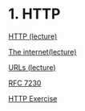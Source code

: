 # 1. HTTP

[HTTP (lecture)](1%20HTTP%20aef6ffb15d434d5c94d8faad1ee5ec49/HTTP%20(lecture)%20acfbb5bb04f64d33966ea1ca451eb51f.md)

[The internet(lecture)](1%20HTTP%20aef6ffb15d434d5c94d8faad1ee5ec49/The%20internet(lecture)%2026a10e8dd9684eb8a033fa02523df0f2.md)

[URLs (lecture)](1%20HTTP%20aef6ffb15d434d5c94d8faad1ee5ec49/URLs%20(lecture)%201301a3867c8c44c79c48b9915a48dfd4.md)

[RFC 7230](1%20HTTP%20aef6ffb15d434d5c94d8faad1ee5ec49/RFC%207230%20d1756d06b1ae4e5c9007a73d1ea4939b.md)

[HTTP Exercise](1%20HTTP%20aef6ffb15d434d5c94d8faad1ee5ec49/HTTP%20Exercise%209563abc512d54c37b80bb4ef41f128f6.md)